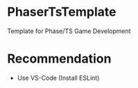 # PhaserTsTemplate
Template for Phase/TS Game Development

# Recommendation
- Use VS-Code (Install ESLint)

